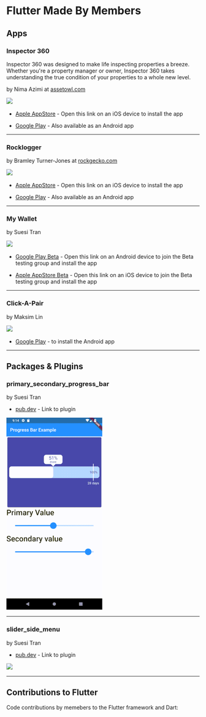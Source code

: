 # Flutter Made By Members

## Apps

### Inspector 360 

Inspector 360 was designed to make life inspecting properties a breeze. Whether you're a property manager or owner, Inspector 360 takes understanding the true condition of your properties to a whole new level. 

by Nima Azimi at [assetowl.com](https://www.assetowl.com/)

<img src="https://lh3.googleusercontent.com/qStaLxlCmyf2XRkCFnbjKhHmlqOjAnh91dIl5delUoezLw-_yrn0VWeto8bjCM9Kvy0D=w3360-h1878-rw" width="250">


* [Apple AppStore](https://apps.apple.com/us/app/inspector-360/id1459831218) - Open this link on an iOS device to install the app

* [Google Play](https://play.google.com/store/apps/details?id=com.assetowl.inspector360&hl=en) - Also available as an Android app


***

### Rocklogger 
by Bramley Turner-Jones at [rockgecko.com](https://rockgecko.com/)

<img src="https://is5-ssl.mzstatic.com/image/thumb/Purple123/v4/5a/9a/e3/5a9ae394-47a4-2bfc-3617-3ad4fa298d0f/AppIcon-0-1x_U007emarketing-0-0-GLES2_U002c0-512MB-sRGB-0-0-0-85-220-0-0-0-7.png/230x0w.jpg" width="200">


* [Apple AppStore](https://apps.apple.com/us/app/rocklogger/id1468884794?mt=8) - Open this link on an iOS device to install the app

* [Google Play](https://play.google.com/store/apps/details?id=com.rockgecko.dips) - Also available as an Android app


***


### My Wallet 
by Suesi Tran

<img src="https://lh3.googleusercontent.com/JkL3n6V1JHE5sx4f63IXKxEKFIM9YPN0yZVzLOPkVPdfNQj-ay3UYXpnxkKJBiFjWg=h180" width="200">

* [Google Play Beta](https://play.google.com/apps/testing/com.nartus.wallet) - Open this link on an Android device to join the Beta testing group and install the app

* [Apple AppStore Beta](https://testflight.apple.com/join/avAmXjzN) - Open this link on an iOS device to join the Beta testing group and install the app

***

### Click-A-Pair 
by Maksim Lin 

<img src="https://lh3.googleusercontent.com/c_0PqbZU90Y5jFkL9SNbRgoVk-YM0Csc8LGtMPelYrNRg-ASCVum-2_ziGVEApFSe14=s360-rw" width="200">

* [Google Play](https://play.google.com/store/apps/details?id=com.manichord.clickapair) - to install the Android app

***

## Packages & Plugins

### primary_secondary_progress_bar
by Suesi Tran

* [pub.dev](https://pub.dev/packages/primary_secondary_progress_bar) - Link to plugin

<img src="https://github.com/suesitran/primary_secondary_progress_bar/raw/master/image/primary_secondary_example.gif" width="250">

***

### slider_side_menu
by Suesi Tran

* [pub.dev](https://pub.dev/packages/slider_side_menu) - Link to plugin

<img src="https://github.com/suesitran/slider_side_menu/raw/master/screenrecord/demo.gif" width="250">

***

## Contributions to Flutter

Code contributions by memebers to the Flutter framework and Dart:

